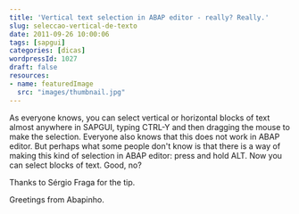 ```yaml
---
title: 'Vertical text selection in ABAP editor - really? Really.'
slug: seleccao-vertical-de-texto
date: 2011-09-26 10:00:06
tags: [sapgui]
categories: [dicas]
wordpressId: 1027
draft: false
resources:
- name: featuredImage
  src: "images/thumbnail.jpg"
---
```

As everyone knows, you can select vertical or horizontal blocks of text almost anywhere in SAPGUI, typing CTRL-Y and then dragging the mouse to make the selection. Everyone also knows that this does not work in ABAP editor. But perhaps what some people don't know is that there is a way of making this kind of selection in ABAP editor: press and hold ALT. Now you can select blocks of text. Good, no?

Thanks to Sérgio Fraga for the tip.

Greetings from Abapinho.

